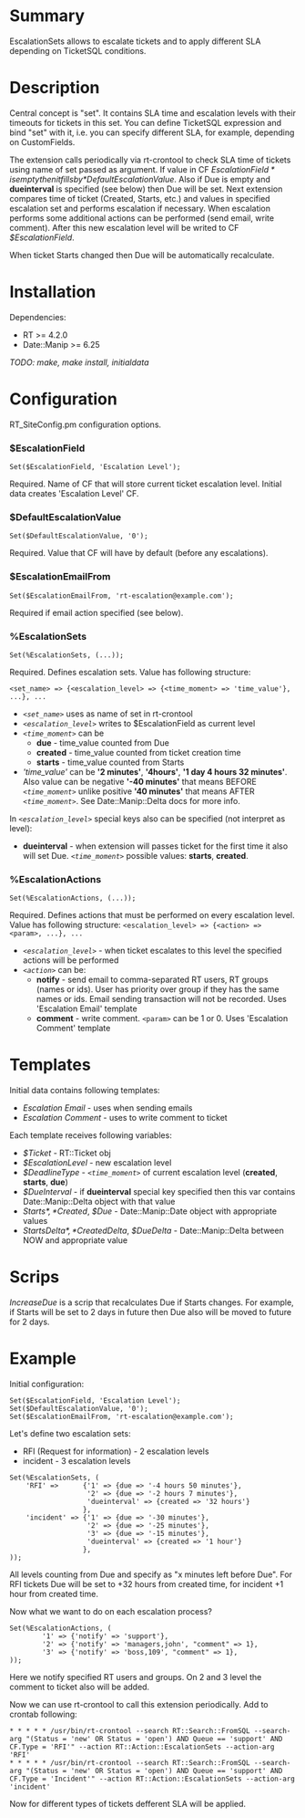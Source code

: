 # Summary

EscalationSets allows to escalate tickets and to apply different SLA depending on TicketSQL conditions.

# Description

Central concept is "set". It contains SLA time and escalation levels with their timeouts for tickets in this set. You can define TicketSQL expression and bind "set" with it, i.e. you can specify different SLA, for example, depending on CustomFields.

The extension calls periodically via rt-crontool to check SLA time of tickets using name of set passed as argument. If value in CF *$EscalationField* is empty then it fills by *$DefaultEscalationValue*. Also if Due is empty and **dueinterval** is specified (see below) then Due will be set. Next extension compares time of ticket (Created, Starts, etc.) and values in specified escalation set and performs escalation if necessary. When escalation performs some additional actions can be performed (send email, write comment). After this new escalation level will be writed to CF *$EscalationField*.

When ticket Starts changed then Due will be automatically recalculate.

# Installation

Dependencies:

* RT >= 4.2.0
* Date::Manip >= 6.25

*TODO: make, make install, initialdata*

# Configuration

RT_SiteConfig.pm configuration options.

### $EscalationField

```
Set($EscalationField, 'Escalation Level');
```

Required. Name of CF that will store current ticket escalation level. Initial data creates 'Escalation Level' CF.

### $DefaultEscalationValue

```
Set($DefaultEscalationValue, '0');
```

Required. Value that CF will have by default (before any escalations).

### $EscalationEmailFrom

```
Set($EscalationEmailFrom, 'rt-escalation@example.com');
```

Required if email action specified (see below).

### %EscalationSets

```
Set(%EscalationSets, (...));
```

Required. Defines escalation sets.
Value has following structure:

`<set_name> => {<escalation_level> => {<time_moment> => 'time_value'}, ...}, ...`

* *`<set_name>`* uses as name of set in rt-crontool
* *`<escalation_level>`* writes to $EscalationField as current level
* *`<time_moment>`* can be
  * **due** - time_value counted from Due
  * **created** - time_value counted from ticket creation time
  * **starts** - time_value counted from Starts
* *'time_value'* can be **'2 minutes'**, **'4hours'**, **'1 day 4 hours 32 minutes'**. Also value can be negative **'-40 minutes'** that means BEFORE *`<time_moment>`* unlike positive **'40 minutes'** that means AFTER *`<time_moment>`*. See Date::Manip::Delta docs for more info.

In *`<escalation_level>`* special keys also can be specified (not interpret as level):

* **dueinterval** - when extension will passes ticket for the first time it also will set Due. *`<time_moment>`* possible values: **starts**, **created**.

### %EscalationActions

```
Set(%EscalationActions, (...));
```

Required. Defines actions that must be performed on every escalation level.
Value has following structure:
`<escalation_level> => {<action> => <param>, ...}, ...`

* *`<escalation_level>`* - when ticket escalates to this level the specified actions will be performed
* *`<action>`* can be:
  * **notify** - send email to comma-separated RT users, RT groups (names or ids). User has priority over group if they has the same names or ids. Email sending transaction will not be recorded. Uses 'Escalation Email' template
  * **comment** - write comment. `<param>` can be 1 or 0. Uses 'Escalation Comment' template

# Templates

Initial data contains following templates:

* *Escalation Email* - uses when sending emails
* *Escalation Comment* - uses to write comment to ticket

Each template receives following variables:

* *$Ticket* - RT::Ticket obj
* *$EscalationLevel* - new escalation level
* *$DeadlineType* - *`<time_moment>`* of current escalation level (**created**, **starts**, **due**)
* *$DueInterval* - if **dueinterval** special key specified then this var contains Date::Manip::Delta object with that value
* *$Starts*, *$Created*, *$Due* - Date::Manip::Date object with appropriate values
* *$StartsDelta*, *$CreatedDelta*, *$DueDelta* - Date::Manip::Delta between NOW and appropriate value

# Scrips

*IncreaseDue* is a scrip that recalculates Due if Starts changes. For example, if Starts will be set to 2 days in future then Due also will be moved to future for 2 days.

# Example

Initial configuration:
```
Set($EscalationField, 'Escalation Level');
Set($DefaultEscalationValue, '0');
Set($EscalationEmailFrom, 'rt-escalation@example.com');
```

Let's define two escalation sets:
* RFI (Request for information) - 2 escalation levels
* incident - 3 escalation levels

```
Set(%EscalationSets, (
    'RFI' =>      {'1' => {due => '-4 hours 50 minutes'},
                   '2' => {due => '-2 hours 7 minutes'},
                   'dueinterval' => {created => '32 hours'}
                  },
    'incident' => {'1' => {due => '-30 minutes'},
                   '2' => {due => '-25 minutes'},
                   '3' => {due => '-15 minutes'},
                   'dueinterval' => {created => '1 hour'}
                  },
));
```
All levels counting from Due and specify as "x minutes left before Due". For RFI tickets Due will be set to +32 hours from created time, for incident +1 hour from created time.

Now what we want to do on each escalation process?
```
Set(%EscalationActions, (
        '1' => {'notify' => 'support'},
        '2' => {'notify' => 'managers,john', "comment" => 1},
        '3' => {'notify' => 'boss,109', "comment" => 1},
));
```
Here we notify specified RT users and groups. On 2 and 3 level the comment to ticket also will be added.

Now we can use rt-crontool to call this extension periodically. Add to crontab following:
```
* * * * * /usr/bin/rt-crontool --search RT::Search::FromSQL --search-arg "(Status = 'new' OR Status = 'open') AND Queue == 'support' AND CF.Type = 'RFI'" --action RT::Action::EscalationSets --action-arg 'RFI'
* * * * * /usr/bin/rt-crontool --search RT::Search::FromSQL --search-arg "(Status = 'new' OR Status = 'open') AND Queue == 'support' AND CF.Type = 'Incident'" --action RT::Action::EscalationSets --action-arg 'incident'
```
Now for different types of tickets defferent SLA will be applied.